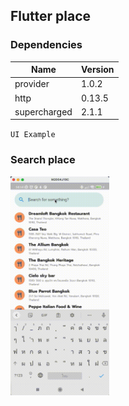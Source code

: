 ## Flutter place

### Dependencies

| Name | Version|
| ------ |------|
| provider | 1.0.2 |
| http | 0.13.5 |
| supercharged | 2.1.1 |

`UI Example`

### Search place
<img src="/resource/25660210141435733.gif" style="height: 350px;"> 
